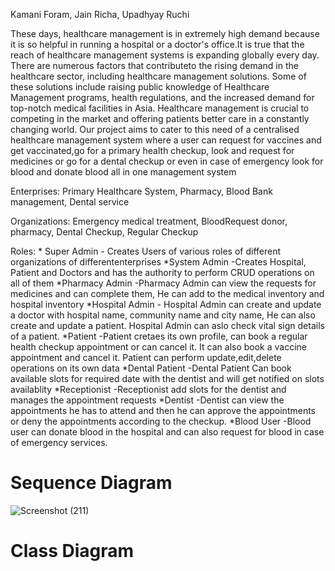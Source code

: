 Kamani Foram, Jain Richa, Upadhyay Ruchi

These days, healthcare management is in extremely high demand because it is so helpful in running a hospital or a doctor's office.It is true that the reach of healthcare management systems is expanding globally every day. There are numerous factors that contributeto the rising demand in the healthcare sector, including healthcare management solutions. Some of these solutions include raising public knowledge of Healthcare Management programs, health regulations, and the increased demand for top-notch medical facilities in Asia. Healthcare management is crucial to competing in the market and offering patients better care in a constantly changing world. Our project aims to cater to this need of a centralised healthcare management system where a user can request for vaccines and get vaccinated,go for a primary health checkup, look and request for medicines or go for a dental checkup or even in case of emergency look for blood and donate blood all in one management system

Enterprises: Primary Healthcare System, Pharmacy, Blood Bank management, Dental service

Organizations: Emergency medical treatment, BloodRequest donor, pharmacy, Dental Checkup, Regular Checkup

Roles: * Super Admin 
           - Creates Users of various roles of different organizations of differententerprises
       *System Admin
	   -Creates Hospital, Patient and Doctors and has the authority to perform CRUD operations on all of them
       *Pharmacy Admin
	 -Pharmacy Admin can view the requests for medicines and can complete them, He can add to the medical inventory and hospital inventory 
       *Hospital Admin
	 - Hospital Admin can create and update a doctor with hospital name, community name and city name, He can also create and update a patient.                                Hospital Admin can aslo  check vital sign details of a patient.
      *Patient
	 -Patient cretaes its own profile, can book a regular health checkup appointment or can cancel it. It can also book a vaccine appointment and cancel it.                 Patient can perform update,edit,delete operations on its own data 
      *Dental Patient
	 -Dental Patient Can book available slots for required date with the dentist and will get notified on slots availablity
      *Receptionist
	 -Receptionist add slots for the dentist and manages the appointment requests 
      *Dentist
	 -Dentist can view the appointments he has to attend and then he can approve the appointments or deny the appointments according to the checkup. 
      *Blood User
	-Blood user can donate blood in the hospital and can also request for blood in case of emergency services.


	    

# Sequence Diagram



![Screenshot (211)](https://user-images.githubusercontent.com/114556755/206954564-df7db226-f63e-471b-a133-5e68cea6b7fc.png)


# Class Diagram


